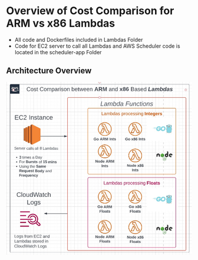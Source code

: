 # Overview of Cost Comparison for ARM vs x86 Lambdas

- All code and Dockerfiles included in Lambdas Folder
- Code for EC2 server to call all Lambdas and AWS Scheduler code is located in the scheduler-app Folder

## Architecture Overview

![Application Architecture](./costcomparison-arm-x86.jpg)
